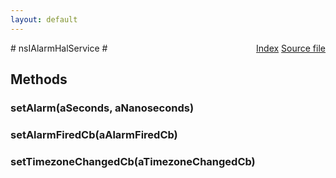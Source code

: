 ```yaml
---
layout: default
---
```

<div class='links' style='float:right'><a href="../index.html">Index</a>
<a href="http://dxr.mozilla.org/mozilla-central/source/dom/alarm/nsIAlarmHalService.idl">Source file</a>
</div>
# nsIAlarmHalService #

## Methods ##

### setAlarm(aSeconds, aNanoseconds) ###

### setAlarmFiredCb(aAlarmFiredCb) ###

### setTimezoneChangedCb(aTimezoneChangedCb) ###
